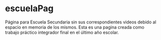 # escuelaPag
Página para Escuela Secundaria sin sus correspondientes videos debido al espacio en memoria de los mismos.
Esta es una pagina creada como trabajo práctico integrador final en el último año escolar.
